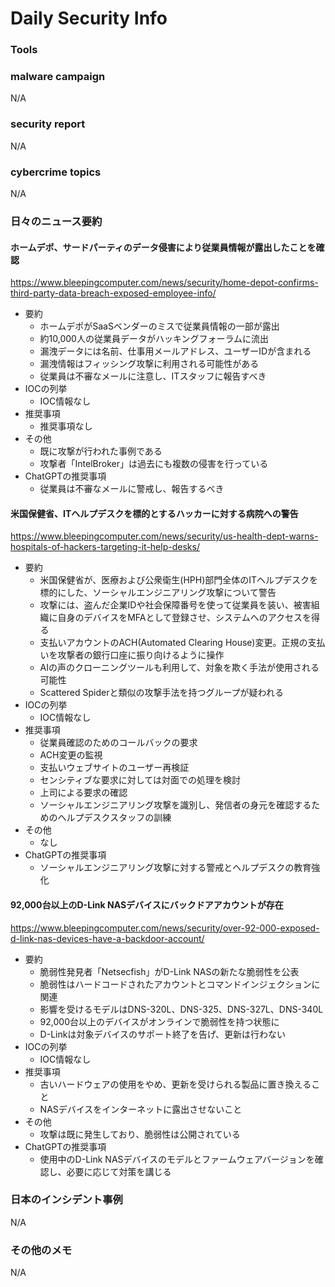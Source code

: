 # Daily Security Info

### Tools

### malware campaign
N/A

### security report
N/A

### cybercrime topics
N/A

### 日々のニュース要約

#### ホームデポ、サードパーティのデータ侵害により従業員情報が露出したことを確認
https://www.bleepingcomputer.com/news/security/home-depot-confirms-third-party-data-breach-exposed-employee-info/

- 要約
    - ホームデポがSaaSベンダーのミスで従業員情報の一部が露出
    - 約10,000人の従業員データがハッキングフォーラムに流出
    - 漏洩データには名前、仕事用メールアドレス、ユーザーIDが含まれる
    - 漏洩情報はフィッシング攻撃に利用される可能性がある
    - 従業員は不審なメールに注意し、ITスタッフに報告すべき
- IOCの列挙
    - IOC情報なし
- 推奨事項
    - 推奨事項なし
- その他
    - 既に攻撃が行われた事例である
    - 攻撃者「IntelBroker」は過去にも複数の侵害を行っている
- ChatGPTの推奨事項
    - 従業員は不審なメールに警戒し、報告するべき

#### 米国保健省、ITヘルプデスクを標的とするハッカーに対する病院への警告
https://www.bleepingcomputer.com/news/security/us-health-dept-warns-hospitals-of-hackers-targeting-it-help-desks/

- 要約
    - 米国保健省が、医療および公衆衛生(HPH)部門全体のITヘルプデスクを標的にした、ソーシャルエンジニアリング攻撃について警告
    - 攻撃には、盗んだ企業IDや社会保障番号を使って従業員を装い、被害組織に自身のデバイスをMFAとして登録させ、システムへのアクセスを得る
    - 支払いアカウントのACH(Automated Clearing House)変更。正規の支払いを攻撃者の銀行口座に振り向けるように操作
    - AIの声のクローニングツールも利用して、対象を欺く手法が使用される可能性
    - Scattered Spiderと類似の攻撃手法を持つグループが疑われる
- IOCの列挙
    - IOC情報なし
- 推奨事項
    - 従業員確認のためのコールバックの要求
    - ACH変更の監視
    - 支払いウェブサイトのユーザー再検証
    - センシティブな要求に対しては対面での処理を検討
    - 上司による要求の確認
    - ソーシャルエンジニアリング攻撃を識別し、発信者の身元を確認するためのヘルプデスクスタッフの訓練
- その他
    - なし
- ChatGPTの推奨事項
    - ソーシャルエンジニアリング攻撃に対する警戒とヘルプデスクの教育強化

#### 92,000台以上のD-Link NASデバイスにバックドアアカウントが存在
https://www.bleepingcomputer.com/news/security/over-92-000-exposed-d-link-nas-devices-have-a-backdoor-account/

- 要約
    - 脆弱性発見者「Netsecfish」がD-Link NASの新たな脆弱性を公表
    - 脆弱性はハードコードされたアカウントとコマンドインジェクションに関連
    - 影響を受けるモデルはDNS-320L、DNS-325、DNS-327L、DNS-340L
    - 92,000台以上のデバイスがオンラインで脆弱性を持つ状態に
    - D-Linkは対象デバイスのサポート終了を告げ、更新は行わない
- IOCの列挙
    - IOC情報なし
- 推奨事項
    - 古いハードウェアの使用をやめ、更新を受けられる製品に置き換えること
    - NASデバイスをインターネットに露出させないこと
- その他
    - 攻撃は既に発生しており、脆弱性は公開されている
- ChatGPTの推奨事項
    - 使用中のD-Link NASデバイスのモデルとファームウェアバージョンを確認し、必要に応じて対策を講じる

### 日本のインシデント事例
N/A

### その他のメモ
N/A